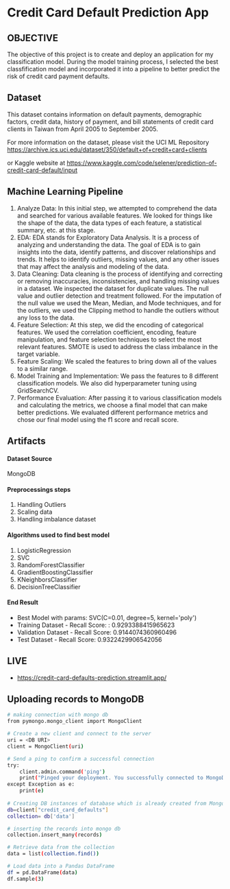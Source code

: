 # Credit Card Default Prediction App

## OBJECTIVE
The objective of this project is to create and deploy an application for my classification model. During the model training process, I selected the best classfification model and incorporated it into a pipeline to better predict the risk of credit card payment defaults. 


## Dataset
This dataset contains information on default payments, demographic factors, credit data, history of payment, and bill statements of credit card clients in Taiwan from April 2005 to September 2005. 

For more information on the dataset, please visit the UCI ML Repository
https://archive.ics.uci.edu/dataset/350/default+of+credit+card+clients

or Kaggle website at https://www.kaggle.com/code/selener/prediction-of-credit-card-default/input

## Machine Learning Pipeline
1. Analyze Data: In this initial step, we attempted to comprehend the data and searched for various available features. We looked for things like the shape of the data, the data types of each feature, a statistical summary, etc. at this stage.
2. EDA: EDA stands for Exploratory Data Analysis. It is a process of analyzing and understanding the data. The goal of EDA is to gain insights into the data, identify patterns, and discover relationships and trends. It helps to identify outliers, missing values, and any other issues that may affect the analysis and modeling of the data.
3. Data Cleaning: Data cleaning is the process of identifying and correcting or removing inaccuracies, inconsistencies, and handling missing values in a dataset. We inspected the dataset for duplicate values. The null value and outlier detection and treatment followed. For the imputation of the null value we used the Mean, Median, and Mode techniques, and for the outliers, we used the Clipping method to handle the outliers without any loss to the data.
4. Feature Selection: At this step, we did the encoding of categorical features. We used the correlation coefficient, encoding, feature manipulation, and feature selection techniques to select the most relevant features. SMOTE is used to address the class imbalance in the target variable.
5. Feature Scaling: We scaled the features to bring down all of the values to a similar range. 
6. Model Training and Implementation: We pass the features to 8 different classification models. We also did hyperparameter tuning using GridSearchCV.
7. Performance Evaluation: After passing it to various classification models and calculating the metrics, we choose a final model that can make better predictions. We evaluated different performance metrics and chose our final model using the f1 score and recall score.

## Artifacts

#### Dataset Source
MongoDB

#### Preprocessings steps
1. Handling Outliers
2. Scaling data
3. Handling imbalance dataset


#### Algorithms used to find best model
1. LogisticRegression
2. SVC
3. RandomForestClassifier
4. GradientBoostingClassifier
5. KNeighborsClassifier
6. DecisionTreeClassifier

#### End Result
* Best Model with params: SVC(C=0.01, degree=5, kernel='poly')
* Training Dataset - Recall Score: : 0.9293388415965623
* Validation Dataset - Recall Score: 0.9144074360960496
* Test Dataset - Recall Score: 0.9322429906542056

## LIVE
* https://credit-card-defaults-prediction.streamlit.app/
 
## Uploading records to MongoDB
```bash
# making connection with mongo db
from pymongo.mongo_client import MongoClient

# Create a new client and connect to the server
uri = <DB URI>
client = MongoClient(uri)

# Send a ping to confirm a successful connection
try:
    client.admin.command('ping')
    print("Pinged your deployment. You successfully connected to MongoDB!")
except Exception as e:
    print(e)
    
# Creating DB instances of database which is already created from MongoDB Atlas
db=client["credit_card_defaults"]
collection= db['data']

# inserting the records into mongo db
collection.insert_many(records)

# Retrieve data from the collection
data = list(collection.find())

# Load data into a Pandas DataFrame
df = pd.DataFrame(data)
df.sample(3)
```



